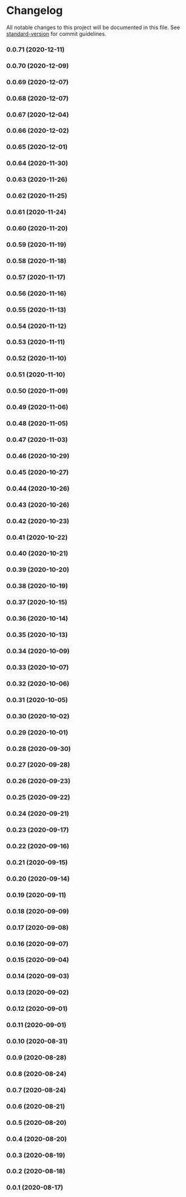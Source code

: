 # Changelog

All notable changes to this project will be documented in this file. See [standard-version](https://github.com/conventional-changelog/standard-version) for commit guidelines.

### 0.0.71 (2020-12-11)

### 0.0.70 (2020-12-09)

### 0.0.69 (2020-12-07)

### 0.0.68 (2020-12-07)

### 0.0.67 (2020-12-04)

### 0.0.66 (2020-12-02)

### 0.0.65 (2020-12-01)

### 0.0.64 (2020-11-30)

### 0.0.63 (2020-11-26)

### 0.0.62 (2020-11-25)

### 0.0.61 (2020-11-24)

### 0.0.60 (2020-11-20)

### 0.0.59 (2020-11-19)

### 0.0.58 (2020-11-18)

### 0.0.57 (2020-11-17)

### 0.0.56 (2020-11-16)

### 0.0.55 (2020-11-13)

### 0.0.54 (2020-11-12)

### 0.0.53 (2020-11-11)

### 0.0.52 (2020-11-10)

### 0.0.51 (2020-11-10)

### 0.0.50 (2020-11-09)

### 0.0.49 (2020-11-06)

### 0.0.48 (2020-11-05)

### 0.0.47 (2020-11-03)

### 0.0.46 (2020-10-29)

### 0.0.45 (2020-10-27)

### 0.0.44 (2020-10-26)

### 0.0.43 (2020-10-26)

### 0.0.42 (2020-10-23)

### 0.0.41 (2020-10-22)

### 0.0.40 (2020-10-21)

### 0.0.39 (2020-10-20)

### 0.0.38 (2020-10-19)

### 0.0.37 (2020-10-15)

### 0.0.36 (2020-10-14)

### 0.0.35 (2020-10-13)

### 0.0.34 (2020-10-09)

### 0.0.33 (2020-10-07)

### 0.0.32 (2020-10-06)

### 0.0.31 (2020-10-05)

### 0.0.30 (2020-10-02)

### 0.0.29 (2020-10-01)

### 0.0.28 (2020-09-30)

### 0.0.27 (2020-09-28)

### 0.0.26 (2020-09-23)

### 0.0.25 (2020-09-22)

### 0.0.24 (2020-09-21)

### 0.0.23 (2020-09-17)

### 0.0.22 (2020-09-16)

### 0.0.21 (2020-09-15)

### 0.0.20 (2020-09-14)

### 0.0.19 (2020-09-11)

### 0.0.18 (2020-09-09)

### 0.0.17 (2020-09-08)

### 0.0.16 (2020-09-07)

### 0.0.15 (2020-09-04)

### 0.0.14 (2020-09-03)

### 0.0.13 (2020-09-02)

### 0.0.12 (2020-09-01)

### 0.0.11 (2020-09-01)

### 0.0.10 (2020-08-31)

### 0.0.9 (2020-08-28)

### 0.0.8 (2020-08-24)

### 0.0.7 (2020-08-24)

### 0.0.6 (2020-08-21)

### 0.0.5 (2020-08-20)

### 0.0.4 (2020-08-20)

### 0.0.3 (2020-08-19)

### 0.0.2 (2020-08-18)

### 0.0.1 (2020-08-17)
